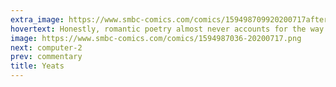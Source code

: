 ```yaml
---
extra_image: https://www.smbc-comics.com/comics/159498709920200717after.png
hovertext: Honestly, romantic poetry almost never accounts for the way that, on average, nothing ever happens.
image: https://www.smbc-comics.com/comics/1594987036-20200717.png
next: computer-2
prev: commentary
title: Yeats
---
```

